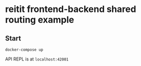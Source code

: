# reitit frontend-backend shared routing example

## Start

```
docker-compose up
```

API REPL is at `localhost:42001`
